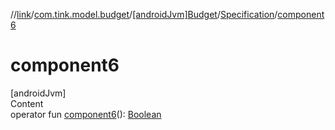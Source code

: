 //[link](../../../index.md)/[com.tink.model.budget](../../index.md)/[[androidJvm]Budget](../index.md)/[Specification](index.md)/[component6](component6.md)



# component6  
[androidJvm]  
Content  
operator fun [component6](component6.md)(): [Boolean](https://kotlinlang.org/api/latest/jvm/stdlib/kotlin/-boolean/index.html)  



